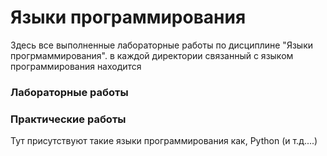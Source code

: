 # Языки программирования
Здесь все выполненные лабораторные работы по дисциплине "Языки прогрмаммирования".
в каждой директории связанный с языком программирования находится 
### Лабораторные работы 
### Практические работы
Тут присутствуют такие языки программирования как, Python (и т.д....)